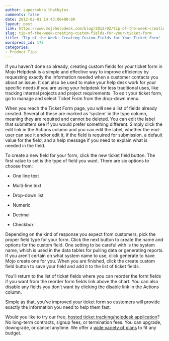 ```yaml
---
author: supercobra thatbytes
comments: false
date: 2012-02-01 14:43:00+00:00
layout: post
link: https://www.mojohelpdesk.com/blog/2012/02/tip-of-the-week-creating-custom-fields-for-your-ticket-form/
slug: tip-of-the-week-creating-custom-fields-for-your-ticket-form
title: 'Tip of the Week: Creating Custom Fields for Your Ticket Form'
wordpress_id: 173
categories:
- Product Tips
---
```








If you haven’t done so already, creating custom fields for your ticket form in Mojo Helpdesk is a simple and effective way to improve efficiency by requesting exactly the information needed when a customer contacts you about an issue. It can also be used to make your help desk work for your specific needs if you are using your helpdesk for less traditional uses, like tracking internal projects and project requirements. To edit your ticket form, go to manage and select Ticket Form from the drop-down menu.


When you reach the Ticket Form page, you will see a list of fields already created. Several of these are marked as ‘system’ in the type column, meaning they are required and cannot be deleted. You can edit the label that submitters see if you would prefer something different. Simply click the edit link in the Actions column and you can edit the label, whether the end-user can see it and/or edit it, if the field is required for submission, a default value for the field, and a help message if you need to explain what is needed in the field.

To create a new field for your form, click the new ticket field button.
The first value to set is the type of field you want. There are six options to choose from:










	
  * One line text

	
  * Multi-line text

	
  * Drop-down list

	
  * Numeric

	
  * Decimal

	
  * Checkbox








Depending on the kind of response you expect from customers, pick the proper field type for your form. Click the next button to create the name and options for the custom field. One setting to be careful with is the system name, which is used in the data tables for pulling data or generating reports. If you aren’t certain on what system name to use, click generate to have Mojo create one for you. When you are finished, click the create custom field button to save your field and add it to the list of ticket fields.



You’ll return to the list of ticket fields where you can reorder the form fields if you want from the reorder form fields link above the chart. You can also disable any fields you don’t want by clicking the disable link in the Actions column.

Simple as that, you’ve improved your ticket form so customers will provide exactly the information you need to help them fast.













Would you like to try our free, [ hosted ticket tracking/helpdesk application](http://www.mojohelpdesk.com/)? No long-term contracts, signup fees, or termination fees. You can upgrade, downgrade, or cancel anytime. We offer a [wide variety of plans](http://signup.mojohelpdesk.com/signup) to fit any budget.



